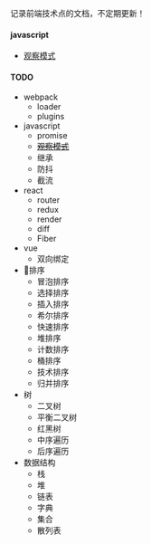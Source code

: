 记录前端技术点的文档，不定期更新！

#### javascript 
-  [观察模式](/doc/js/observer/index.md) 


#### TODO
- webpack
  - loader
  - plugins
- javascript
  - promise
  - <del>[观察模式](/doc/js/observer/index.md)</del>
  - 继承
  - 防抖
  - 截流
- react
  - router
  - redux
  - render
  - diff
  - Fiber
- vue 
  - 双向绑定
- 排序
  - 冒泡排序
  - 选择排序
  - 插入排序
  - 希尔排序
  - 快速排序
  - 堆排序
  - 计数排序
  - 桶排序
  - 技术排序
  - 归并排序
- 树
  - 二叉树
  - 平衡二叉树
  - 红黑树
  - 中序遍历
  - 后序遍历
- 数据结构
  - 栈
  - 堆
  - 链表
  - 字典
  - 集合
  - 散列表

